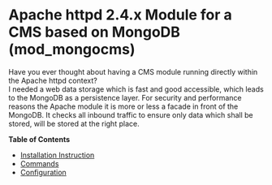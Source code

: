 # Apache httpd 2.4.x Module for a CMS based on MongoDB (mod_mongocms)

Have you ever thought about having a CMS module running directly within the Apache httpd context?  
I needed a web data storage which is fast and good accessible, which leads to the MongoDB as a persistence layer.
For security and performance reasons the Apache module it is more or less a facade in front of the MongoDB. It checks all inbound traffic to ensure only data which shall be stored, will be stored 
at the right place.
  
**Table of Contents**
* [Installation Instruction](documentation/installation.md)
* [Commands](documentation/commands.md)
* [Configuration](documentation/configuration.md)
